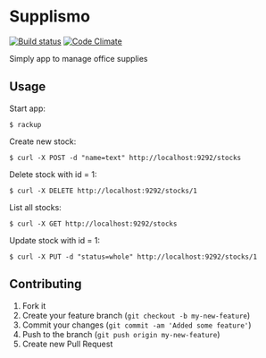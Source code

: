 # Supplismo

[![Build status](https://secure.travis-ci.org/crashh/supplismo.png)](https://travis-ci.org/crashh/supplismo)
[![Code Climate](https://codeclimate.com/github/crashh/supplismo.png)](https://codeclimate.com/github/crashh/supplismo)

Simply app to manage office supplies

## Usage

Start app:

    $ rackup

Create new stock:

    $ curl -X POST -d "name=text" http://localhost:9292/stocks

Delete stock with id = 1:

    $ curl -X DELETE http://localhost:9292/stocks/1

List all stocks:

    $ curl -X GET http://localhost:9292/stocks

Update stock with id = 1:

    $ curl -X PUT -d "status=whole" http://localhost:9292/stocks/1

## Contributing

1. Fork it
2. Create your feature branch (`git checkout -b my-new-feature`)
3. Commit your changes (`git commit -am 'Added some feature'`)
4. Push to the branch (`git push origin my-new-feature`)
5. Create new Pull Request

